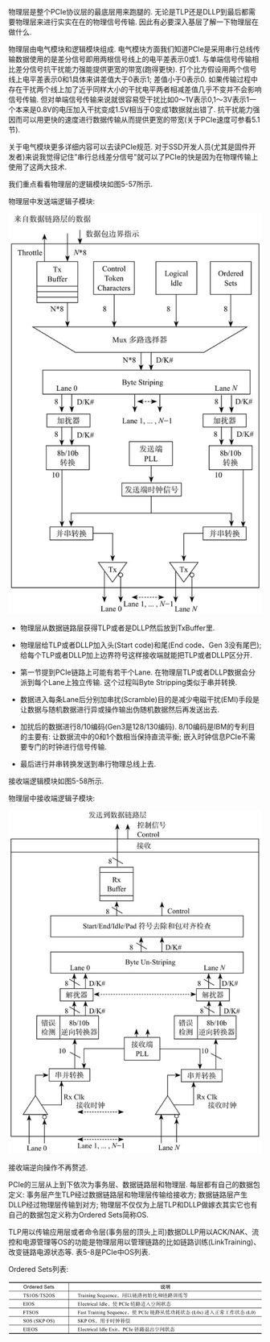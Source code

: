 
物理层是整个PCIe协议层的最底层用来跑腿的. 无论是TLP还是DLLP到最后都需要物理层来进行实实在在的物理信号传输. 因此有必要深入基层了解一下物理层在做什么. 

物理层由电气模块和逻辑模块组成. 电气模块方面我们知道PCIe是采用串行总线传输数据使用的是差分信号即用两根信号线上的电平差表示0或1. 与单端信号传输相比差分信号抗干扰能力强能提供更宽的带宽(跑得更快). 打个比方假设用两个信号线上电平差表示0和1具体来讲差值大于0表示1; 差值小于0表示0. 如果传输过程中存在干扰两个线上加了近乎同样大小的干扰电平两者相减差值几乎不变并不会影响信号传输. 但对单端信号传输来说就很容易受干扰比如0～1V表示0,1～3V表示1一个本来是0.8V的电压加入干扰变成1.5V相当于0变成1数据就出错了. 抗干扰能力强因而可以用更快的速度进行数据传输从而提供更宽的带宽(关于PCIe速度可参看5.1节). 

关于电气模块更多详细内容可以去读PCIe规范. 对于SSD开发人员(尤其是固件开发者)来说我觉得记住”串行总线差分信号"就可以了PCIe的快是因为在物理传输上使用了这两大技术. 

我们重点看看物理层的逻辑模块如图5-57所示. 

物理层中发送端逻辑子模块:

![2021-11-13-19-04-26.png](./images/2021-11-13-19-04-26.png)

* 物理层从数据链路层获得TLP或者是DLLP然后放到TxBuffer里. 

* 物理层给TLP或者DLLP加入头(Start code)和尾(End code、Gen 3没有尾巴); 给每个TLP或者DLLP加上边界符号这样接收端就能把TLP或者DLLP区分开. 

* 第一节提到PCIe链路上可能有若干个Lane. 在物理层TLP或者DLLP数据会分派到每个Lane上独立传输. 这个过程叫Byte Stripping类似于串并转换. 

* 数据进入每条Lane后分别加串扰(Scramble)目的是减少电磁干扰(EMI)手段是让数据与随机数据进行异或操作输出伪随机数据然后再发送出去. 

* 加扰后的数据进行8/10编码(Gen3是128/130编码). 8/10编码是IBM的专利目的主要有: 让数据流中的0和1个数相当保持直流平衡; 嵌入时钟信息PCIe不需要专门的时钟进行信号传输. 

* 最后进行并串转换发送到串行物理总线上去. 

接收端逻辑模块如图5-58所示. 

物理层中接收端逻辑子模块:

![2021-11-13-19-04-33.png](./images/2021-11-13-19-04-33.png)

接收端逆向操作不再赘述. 

PCIe的三层从上到下依次为事务层、数据链路层和物理层. 每层都有自己的数据包定义: 事务层产生TLP经过数据链路层和物理层传输给接收方; 数据链路层产生DLLP经过物理层传输到对方; 物理层不仅仅为上层TLP和DLLP做嫁衣其实它也有自己的数据包定义称为Ordered Sets简称OS. 

TLP用以传输应用层或者命令层(事务层的顶头上司)数据DLLP用以ACK/NAK、流控和电源管理等OS的功能是物理层用以管理链路的比如链路训练(LinkTraining)、改变链路电源状态等. 表5-8是PCIe中OS列表. 

Ordered Sets列表:

![2021-11-13-19-04-39.png](./images/2021-11-13-19-04-39.png)

